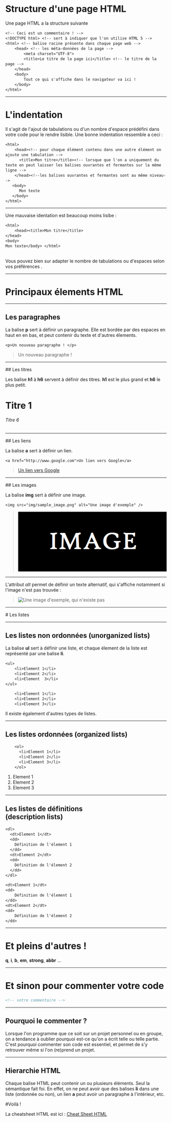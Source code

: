 # Structure d'une page HTML

Une page HTML a la structure suivante

```
<!-- Ceci est un commentaire ! -->
<!DOCTYPE html> <!-- sert à indiquer que l'on utilise HTML 5 -->
<html> <!-- balise racine présente dans chaque page web -->
	<head> <!-- les méta-données de la page -->
        <meta charset="UTF-8">
		<title>Le titre de la page ici</title> <!-- le titre de la page -->
    </head>
    <body>
  	    Tout ce qui s'affiche dans le navigateur va ici !
	</body>
</html>
```


***

# L'indentation

Il s'agit de l'ajout de tabulations ou d'un nombre d'espace prédéfini dans votre code pour le rendre lisible.
Une bonne indentation ressemble a ceci :

```
<html>
	<head><!-- pour chaque élément contenu dans une autre élément on ajoute une tabulation -->
      <title>Mon titre</title><!-- lorsque que l'on a uniquement du texte on peut laisser les balises ouvrantes et fermantes sur la même ligne -->
	</head><!--les balises ouvrantes et fermantes sont au même niveau-->
   <body>
      Mon texte
   </body>
</html>
```


***


Une mauvaise identation est beaucoup moins lisibe :

```
<html>
	<head><title>Mon titre</title>
</head>
<body>
Mon texte</body> </html>
```

</br>
Vous pouvez bien sur adapter le nombre de tabulations ou d'espaces selon vos préférences .



---



# Principaux élements HTML



---




## Les paragraphes

La balise **p** sert à définir un paragraphe.
Elle est bordée par des espaces en haut en en bas, et peut contenir du texte et d'autres élements.

```
<p>Un nouveau paragraphe ! </p>
```

><p>Un nouveau paragraphe ! </p>




---



## Les titres

Les balise **h1** à **h6** servent à définir des titres.
**h1** est le plus grand et **h6** le plus petit.

<h1>Titre 1</h1>
<h6>Titre 6</h6>



---



## Les liens

La balise **a** sert à définir un lien.

```
<a href="http://www.google.com">Un lien vers Google</a>
```

><a href="http://www.google.com">Un lien vers Google</a></div>



---



## Les images

La balise **img** sert à définir une image.

```
<img src="img/sample_image.png" alt="Une image d'exemple" />
```

><img src="img/sample_image.png" alt="Une image d'exemple" />


***


L'attribut _alt_ permet de définir un texte alternatif, qui s'affiche notamment si l'image n'est pas trouvée :

><img src="img/no_image.png" alt="Une image d'exemple, qui n'existe pas" />



---



# Les listes


***


## Les listes non ordonnées (unorganized lists)
La balise **ul** sert à définir une liste, et chaque élement de la liste est représenté par une balise **li**.


```
<ul>
	<li>Element 1</li>
	<li>Element 2</li>
	<li>Element  3</li>
</ul>
```

><ul>
		<li>Element 1</li>
		<li>Element 2</li>
		<li>Element 3</li>
</ul>

Il existe également d'autres types de listes.


***


## Les listes ordonnées (organized lists)
```
    <ol>
      <li>Element 1</li>
      <li>Element 2</li>
      <li>Element 3</li>
    </ol>
```
<ol>
  <li>Element 1</li>
  <li>Element 2</li>
  <li>Element 3</li>
</ol>


***


## Les listes de définitions <br/>(description lists)
```
<dl>
  <dt>Element 1</dt>
  <dd>
  	Définition de l'élement 1
  </dd>
  <dt>Element 2</dt>
  <dd>
  	Définition de l'élement 2
  </dd>
</dl>
```
><dl>
	<dt>Element 1</dt>
	<dd>
		Définition de l'élement 1
	</dd>
	<dt>Element 2</dt>
	<dd>
		Définition de l'élement 2
	</dd>
</dl>



---



# Et pleins d'autres !

**q**, **i**, **b**, **em**, **strong**, **abbr** ...



---



# Et sinon pour commenter votre code

```html
<!-- votre commentaire -->
```


***


## Pourquoi le commenter ?

Lorsque l'on programme que ce soit sur un projet personnel ou en groupe, on a tendance à oublier pourquoi est-ce qu'on a écrit telle ou telle partie. C'est pourquoi commenter son code est essentiel, et permet de s'y retrouver même si l'on (re)prend un projet.



---



## Hierarchie HTML
Chaque balise HTML peut contenir un ou plusieurs éléments. Seul la sémantique fait foi. En effet, on ne peut avoir que des balises **li** dans une liste (ordonnée ou non), un lien **a** peut avoir un paragraphe à l'intérieur, etc.



#Voilà !

La cheatsheet HTML est ici : [Cheat Sheet HTML](https://github.com/blank-project/blank-project.github.io/blob/master/cheatsheets/html.md)
